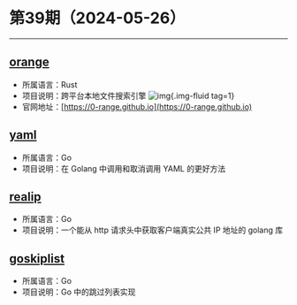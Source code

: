 # 第39期（2024-05-26）

---
## [orange](https://github.com/naaive/orange)
- 所属语言：Rust
- 项目说明：跨平台本地文件搜索引擎
![img](https://mirror.ghproxy.com/https://raw.githubusercontent.com/xiaoxuan6/weekly/main/docs/static/images/2024-05-26/1716707481.png){.img-fluid tag=1}
- 官网地址：[https://0-range.github.io](https://0-range.github.io)

## [yaml](https://github.com/ghodss/yaml)
- 所属语言：Go
- 项目说明：在 Golang 中调用和取消调用 YAML 的更好方法

## [realip](https://github.com/tomasen/realip)
- 所属语言：Go
- 项目说明：一个能从 http 请求头中获取客户端真实公共 IP 地址的 golang 库

## [goskiplist](https://github.com/ryszard/goskiplist)
- 所属语言：Go
- 项目说明：Go 中的跳过列表实现
